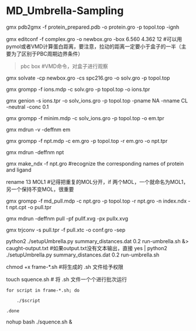 # MD_Umbrella-Sampling

gmx pdb2gmx -f protein_prepared.pdb -o protein.gro -p topol.top -ignh

gmx editconf -f complex.gro -o newbox.gro -box 6.560 4.362 12  #可以用pymol或者VMD计算蛋白距离，要注意，拉动的距离一定要小于盒子的一半（主要为了区别于PBC周期边界条件）

> pbc box #VMD命令，对盒子进行观察

gmx solvate -cp newbox.gro -cs spc216.gro -o solv.gro -p topol.top

gmx grompp -f ions.mdp -c solv.gro -p topol.top -o ions.tpr

gmx genion -s ions.tpr -o solv_ions.gro -p topol.top -pname NA -nname CL -neutral -conc 0.1

gmx grompp -f minim.mdp -c solv_ions.gro -p topol.top -o em.tpr

gmx mdrun -v -deffnm em

gmx grompp -f npt.mdp -c em.gro -p topol.top -r em.gro -o npt.tpr

gmx mdrun -deffnm npt

gmx make_ndx -f npt.gro #recognize the corresponding names of protein and ligand
                     
rename 13 MOL1    #记得把重复的MOL分开，if 两个MOL，一个就命名为MOL1，另一个保持不变MOL，很重要


gmx grompp -f md_pull.mdp -c npt.gro -p topol.top -r npt.gro -n index.ndx -t npt.cpt -o pull.tpr

gmx mdrun -deffnm pull -pf pullf.xvg -px pullx.xvg

gmx trjconv -s pull.tpr -f pull.xtc -o conf.gro -sep

python2 ./setupUmbrella.py summary_distances.dat 0.2 run-umbrella.sh &> caught-output.txt   #如果output.txt没有文本输出，直接 yes | python2 ./setupUmbrella.py summary_distances.dat 0.2 run-umbrella.sh

chmod +x frame-*.sh  #将生成的 .sh 文件给予权限

touch  squence.sh  # 将 .sh 文件一个个进行批次运行

```
for script in frame-*.sh; do

    ./$script

.done
```
nohup bash ./squence.sh &

